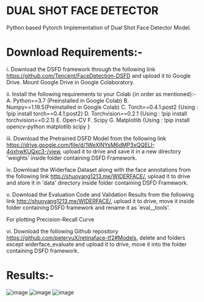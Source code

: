 # DUAL SHOT FACE DETECTOR
Python based Pytorch Implementation of Dual Shot Face Detector Model.

# Download Requirements:-
 
i.	Download the DSFD framework through the following link https://github.com/Tencent/FaceDetection-DSFD and upload it to Google Drive. Mount Google Drive in Google Colaboratory.

ii.	Install the following requirements to your Colab {in order as mentioned}:-
A.	Python==3.7 (Preinstalled in Google Colab)
B.	Numpy==1.19.5(Preinstalled in Google Colab)
C.	Torch==0.4.1.post2 {Using : !pip install torch==0.4.1.post2}
D.	Torchvision==0.2.1 {Using : !pip install torchvision==0.2.1}
E.	Open-CV
F.	Scipy
G.	Matplotlib {Using : !pip install opencv-python matplotlib scipy }

iii.	Download the Pretrained DSFD Model from the following link https://drive.google.com/file/d/1WeXlNYsM6dMP3xQQELI-4gxhwKUQxc3-/view, upload it to drive and save it in a new directory 'weights' inside folder containing DSFD Framework.

iv.	Download the Widerface Dataset along with the face annotations from the following link http://shuoyang1213.me/WIDERFACE/, upload it to drive and store it in 'data' directory inside folder containing DSFD Framework.

v.	Download the Evaluation Code and Validation Results from the following link http://shuoyang1213.me/WIDERFACE/, upload it to drive, move it inside folder containing DSFD framework and rename it as 'eval__tools'.

For plotting Precision-Recall Curve

vi. Download the following Github repository https://github.com/peteryuX/retinaface-tf2#Models, delete and folders except widerface_evaluate and upload it to drive, move it into the folder containing DSFD framework.

# Results:-

![image](https://user-images.githubusercontent.com/86051282/156579286-ce75cd88-7e01-4ef4-a92d-f589fa30ff16.png)
![image](https://user-images.githubusercontent.com/86051282/156579340-7b97bdaa-4b73-463f-8f3b-319faed470cb.png)
![image](https://user-images.githubusercontent.com/86051282/156579408-8dc54940-ecb1-4f2f-b38a-e29985622458.png)
